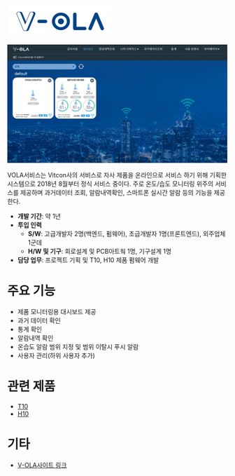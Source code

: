 ![logo](./img/logo.png)

![img1](./img/img1.png)

VOLA서비스는 Vitcon사의 서비스로 자사 제품을 온라인으로 서비스 하기 위해 기획한 시스템으로 2018년 8월부터 정식 서비스 중이다.
주로 온도/습도 모니터링 위주의 서비스를 제공하며 과거데이터 조회, 알람내역확인, 스마트폰 실시간 알람 등의 기능을 제공한다.

+ **개발 기간**: 약 1년
+ **투입 인력**
    + **S/W**: 고급개발자 2명(백엔드, 펌웨어), 초급개발자 1명(프론트엔드), 외주업체 1군데
    + **H/W 및 기구**: 회로설계 및 PCB아트웍 1명, 기구설계 1명
+ **담당 업무**: 프로젝트 기획 및 T10, H10 제품 펌웨어 개발

# 주요 기능
+ 제품 모니터링용 대시보드 제공
+ 과거 데이터 확인
+ 통계 확인
+ 알람내역 확인
+ 온습도 알람 범위 지정 및 범위 이탈시 푸시 알람
+ 사용자 관리(하위 사용자 추가)

# 관련 제품
+ [T10](./T10.md)
+ [H10](./H10.md)

# 기타
+ [V-OLA사이트 링크](https://v-ola.co.kr/)
